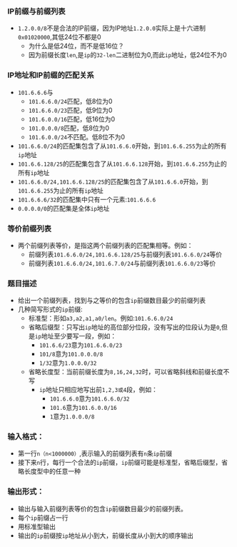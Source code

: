 ### IP前缀与前缀列表

* ```1.2.0.0/8```不是合法的IP前缀，因为IP地址```1.2.0.0```实际上是十六进制```0x01020000```,其低24位不都是0
  * 为什么是低24位，而不是低16位？
  * 因为前缀长度```len```,是```ip```的```32-len```二进制位为0,而此```ip```地址，低24位不为0
  
### IP地址和IP前缀的匹配关系

* ```101.6.6.6```与
  * ```101.6.6.0/24```匹配，低8位为0
  * ```101.6.6.0/23```匹配，低9位为0
  * ```101.6.0.0/16```匹配，低16位为0
  * ```101.0.0.0/8```匹配，低8位为0
  * ```101.6.0.0/24```不匹配。低8位不为0
* ```101.6.6.0/24```的匹配集包含了从```101.6.6.0```开始，到```101.6.6.255```为止的所有```ip```地址
* ```101.6.6.128/25```的匹配集包含了从```101.6.6.128```开始，到```101.6.6.255```为止的所有```ip```地址
* ```101.6.6.0/24,101.6.6.128/25```的匹配集包含了从```101.6.6.0```开始，到```101.6.6.255```为止的所有```ip```地址
* ```101.6.6.6/32```的匹配集中只有一个元素:```101.6.6.6```
* ```0.0.0.0/0```的匹配集是全体```ip```地址


### 等价前缀列表

* 两个前缀列表等价，是指这两个前缀列表的匹配集相等。例如：
  * 前缀列表```101.6.6.0/24,101.6.6.128/25```与前缀列表```101.6.6.0/24```等价
  * 前缀列表```101.6.6.0/24,101.6.7.0/24```与前缀列表```101.6.6.0/23```等价
  
### 题目描述

* 给出一个前缀列表，找到与之等价的包含```ip```前缀数目最少的前缀列表
* 几种简写形式的```ip```前缀:
  * 标准型：形如```a3,a2,a1,a0/len```。例如:```101.6.6.0/24```
  * 省略后缀型：只写出```ip```地址的高位部分位段，没有写出的位段认为是```0```,但是```ip```地址至少要写一段，例如：
    * ```101.6.6/23```意为```101.6.6.0/23```
    * ```101/8```意为```101.0.0.0/8```
    * ```1/32```意为```1.0.0.0/32```
  * 省略长度型：当前前缀长度为```8,16,24,32```时，可以省略斜线和前缀长度不写
    * ```ip```地址只相应地写出前```1,2,3或4```段，例如：
      * ```101.6.6.0```意为```101.6.6.0/32```
      * ```101.6```意为```101.6.0.0/16```
      * ```1```意为```1.0.0.0/8```
      
      
### 输入格式：
* 第一行```n（n<1000000）```,表示输入的前缀列表有```n```条```ip```前缀
* 接下来```n```行，每行一个合法的```ip```前缀，```ip```前缀可能是标准型，省略后缀型，省略长度型中的任意一种

### 输出形式：

* 输出与输入前缀列表等价的包含```ip```前缀数目最少的前缀列表。
* 每个```ip```前缀占一行
* 用标准型输出
* 输出的```ip```前缀按```ip```地址从小到大，前缀长度从小到大的顺序输出





  

